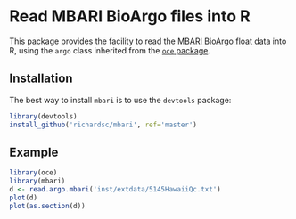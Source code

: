 # Read MBARI BioArgo files into R

This package provides the facility to read the [MBARI BioArgo float data](http://www.mbari.org/science/upper-ocean-systems/chemical-sensor-group/floatviz/) into R, using the `argo` class inherited from the [`oce` package](http://dankelley.github.io/oce/).

## Installation

The best way to install `mbari` is to use the `devtools` package:

```r
library(devtools)
install_github('richardsc/mbari', ref='master')
```

## Example

```r
library(oce)
library(mbari)
d <- read.argo.mbari('inst/extdata/5145HawaiiQc.txt')
plot(d)
plot(as.section(d))
```
